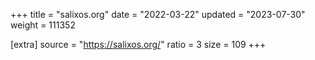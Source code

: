 +++
title = "salixos.org"
date = "2022-03-22"
updated = "2023-07-30"
weight = 111352

[extra]
source = "https://salixos.org/"
ratio = 3
size = 109
+++
